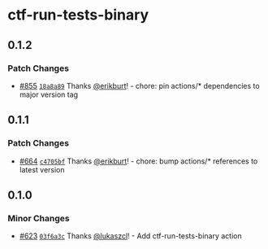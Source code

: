 # ctf-run-tests-binary

## 0.1.2

### Patch Changes

- [#855](https://github.com/smartcontractkit/.github/pull/855)
  [`18a8a89`](https://github.com/smartcontractkit/.github/commit/18a8a89b23006355003b705d55acaf329c384d94)
  Thanks [@erikburt](https://github.com/erikburt)! - chore: pin actions/\*
  dependencies to major version tag

## 0.1.1

### Patch Changes

- [#664](https://github.com/smartcontractkit/.github/pull/664)
  [`c4705bf`](https://github.com/smartcontractkit/.github/commit/c4705bfdbf6c8e57c080d82a3c4f013aa96a2dfb)
  Thanks [@erikburt](https://github.com/erikburt)! - chore: bump actions/\*
  references to latest version

## 0.1.0

### Minor Changes

- [#623](https://github.com/smartcontractkit/.github/pull/623)
  [`03f6a3c`](https://github.com/smartcontractkit/.github/commit/03f6a3c1e0fb068359104f3f2d2f4bccb43f3325)
  Thanks [@lukaszcl](https://github.com/lukaszcl)! - Add ctf-run-tests-binary
  action
